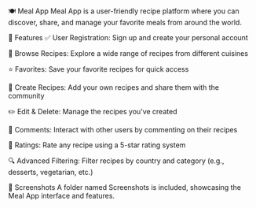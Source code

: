
🍽️ Meal App
Meal App is a user-friendly recipe platform where you can discover, share, and manage your favorite meals from around the world.

🔑 Features
✅ User Registration: Sign up and create your personal account

📖 Browse Recipes: Explore a wide range of recipes from different cuisines

⭐ Favorites: Save your favorite recipes for quick access

📝 Create Recipes: Add your own recipes and share them with the community

✏️ Edit & Delete: Manage the recipes you’ve created

💬 Comments: Interact with other users by commenting on their recipes

🌟 Ratings: Rate any recipe using a 5-star rating system

🔍 Advanced Filtering: Filter recipes by country and category (e.g., desserts, vegetarian, etc.)

📸 Screenshots
A folder named Screenshots is included, showcasing the Meal App interface and features.

